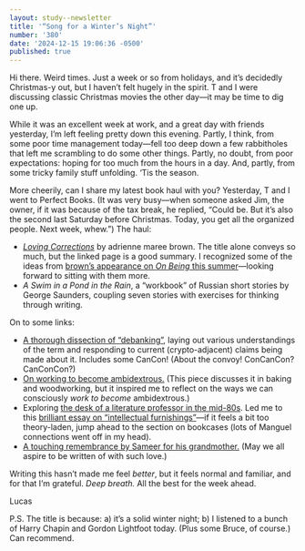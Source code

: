 ```yaml
---
layout: study--newsletter
title: '“Song for a Winter’s Night”'
number: '380'
date: '2024-12-15 19:06:36 -0500'
published: true
---
```


Hi there. Weird times. Just a week or so from holidays, and it’s decidedly Christmas-y out, but I haven’t felt hugely in the spirit. T and I were discussing classic Christmas movies the other day—it may be time to dig one up.

While it was an excellent week at work, and a great day with friends yesterday, I’m left feeling pretty down this evening. Partly, I think, from some poor time management today—fell too deep down a few rabbitholes that left me scrambling to do some other things. Partly, no doubt, from poor expectations: hoping for too much from the hours in a day. And, partly, from some tricky family stuff unfolding. ‘Tis the season.

More cheerily, can I share my latest book haul with you? Yesterday, T and I went to Perfect Books. (It was very busy—when someone asked Jim, the owner, if it was because of the tax break, he replied, “Could be. But it’s also the second last Saturday before Christmas. Today, you get all the organized people. Next week, whew.”) The haul:

- [_Loving Corrections_](https://adriennemareebrown.net/book/7450/) by adrienne maree brown. The title alone conveys so much, but the linked page is a good summary. I recognized some of the ideas from [brown’s appearance on _On Being_ this summer](https://onbeing.org/programs/adrienne-maree-brown-on-radical-imagination-and-moving-towards-life/)—looking forward to sitting with them more.
- _A Swim in a Pond in the Rain_, a “workbook” of Russian short stories by George Saunders, coupling seven stories with exercises for thinking through writing. 

On to some links:

- [A thorough dissection of “debanking”](https://www.bitsaboutmoney.com/archive/debanking-and-debunking/), laying out various understandings of the term and responding to current (crypto-adjacent) claims being made about it. Includes some CanCon! (About the convoy! ConCanCon? CanConCon?)
- [On working to become ambidextrous.](https://duncanellinwood.substack.com/p/ambidextrousity) (This piece discusses it in baking and woodworking, but it inspired me to reflect on the ways we can consciously _work to become_ ambidextrous.)
- Exploring [the desk of a literature professor in the mid-80s](https://blog.ayjay.org/intellectual-furnishings/). Led me to this [brilliant essay on “intellectual furnishings”](https://medium.com/@shannonmattern/intellectual-furnishings-e2076cf5f2de)—if it feels a bit too theory-laden, jump ahead to the section on bookcases (lots of Manguel connections went off in my head).
- [A touching remembrance by Sameer for his grandmother.](https://www.inthemargins.ca/maa-a-remembrance) (May we all aspire to be written of with such love.)

Writing this hasn’t made me feel _better_, but it feels normal and familiar, and for that I’m grateful. _Deep breath._ All the best for the week ahead.

Lucas

P.S. The title is because: a) it’s a solid winter night; b) I listened to a bunch of Harry Chapin and Gordon Lightfoot today. (Plus some Bruce, of course.) Can recommend.